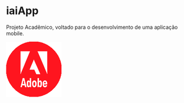# iaiApp
Projeto Acadêmico, voltado para o desenvolvimento de uma aplicação mobile.


![alt text](www/img/adobe.png "Teste de Imagem")